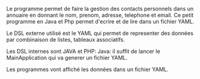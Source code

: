 Le programme permet de faire la gestion des contacts personnels dans un annuaire  en donnant le nom, prenom, adresse,
telephone et email.
Ce petit programme en Java et Php permet d'ecrire et de lire dans un fichier YAML. 

Le DSL externe utilisé est le YAML qui permet de representer des données par combinaison de listes, tableaux associatifs.

Les DSL internes sont JAVA et PHP:
    Java: il suffit de lancer le MainApplication qui va generer un fichier YAML.

Les programmes vont affiché les données dans un fichier YAML.